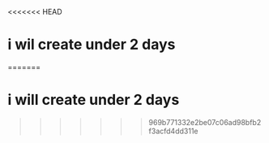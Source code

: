 <<<<<<< HEAD
# i wil create under 2 days
=======
# i will create under 2 days
>>>>>>> 969b771332e2be07c06ad98bfb2f3acfd4dd311e
